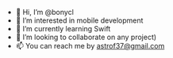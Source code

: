 - 👋 Hi, I’m @bonycl
- 👀 I’m interested in mobile development
- 🌱 I’m currently learning Swift
- 💞️ I’m looking to collaborate on any project)
- 📫 You can reach me by astrof37@gmail.com

<!---
bonycl/bonycl is a ✨ special ✨ repository because its `README.md` (this file) appears on your GitHub profile.
You can click the Preview link to take a look at your changes.
--->
